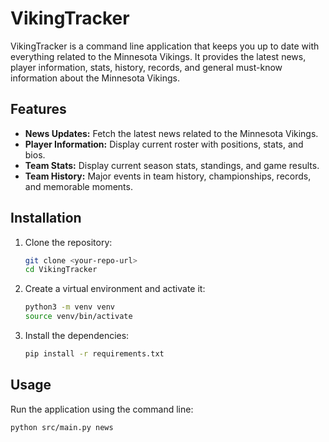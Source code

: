 # VikingTracker

VikingTracker is a command line application that keeps you up to date with everything related to the Minnesota Vikings. It provides the latest news, player information, stats, history, records, and general must-know information about the Minnesota Vikings.

## Features

- **News Updates:** Fetch the latest news related to the Minnesota Vikings.
- **Player Information:** Display current roster with positions, stats, and bios.
- **Team Stats:** Display current season stats, standings, and game results.
- **Team History:** Major events in team history, championships, records, and memorable moments.

## Installation

1. Clone the repository:
    ```bash
    git clone <your-repo-url>
    cd VikingTracker
    ```

2. Create a virtual environment and activate it:
    ```bash
    python3 -m venv venv
    source venv/bin/activate
    ```

3. Install the dependencies:
    ```bash
    pip install -r requirements.txt
    ```

## Usage

Run the application using the command line:

```bash
python src/main.py news
